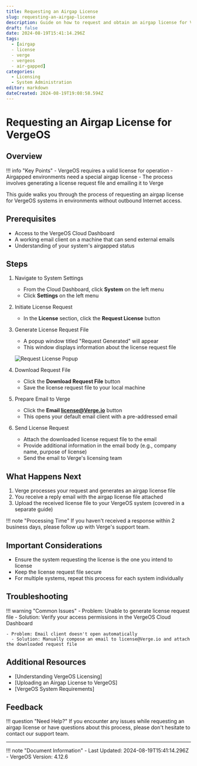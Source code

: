 ```yaml
---
title: Requesting an Airgap License
slug: requesting-an-airgap-license
description: Guide on how to request and obtain an airgap license for VergeOS Systems with no outbound Internet access
draft: false
date: 2024-08-19T15:41:14.296Z
tags:
  - [airgap
  - license
  - verge
  - vergeos
  - air-gapped]
categories:
  - Licensing
  - System Administration
editor: markdown
dateCreated: 2024-08-19T19:08:58.594Z
---
```


# Requesting an Airgap License for VergeOS

## Overview

!!! info "Key Points"
    - VergeOS requires a valid license for operation
    - Airgapped environments need a special airgap license
    - The process involves generating a license request file and emailing it to Verge

This guide walks you through the process of requesting an airgap license for VergeOS systems in environments without outbound Internet access.

## Prerequisites

- Access to the VergeOS Cloud Dashboard
- A working email client on a machine that can send external emails
- Understanding of your system's airgapped status

## Steps

1. Navigate to System Settings
   - From the Cloud Dashboard, click **System** on the left menu
   - Click **Settings** on the left menu

2. Initiate License Request
   - In the **License** section, click the **Request License** button

3. Generate License Request File
   - A popup window titled "Request Generated" will appear
   - This window displays information about the license request file
   
   ![Request License Popup](/api/placeholder/400/320)

4. Download Request File
   - Click the **Download Request File** button
   - Save the license request file to your local machine

5. Prepare Email to Verge
   - Click the **Email license@Verge.io** button
   - This opens your default email client with a pre-addressed email

6. Send License Request
   - Attach the downloaded license request file to the email
   - Provide additional information in the email body (e.g., company name, purpose of license)
   - Send the email to Verge's licensing team

## What Happens Next

1. Verge processes your request and generates an airgap license file
2. You receive a reply email with the airgap license file attached
3. Upload the received license file to your VergeOS system (covered in a separate guide)

!!! note "Processing Time"
    If you haven't received a response within 2 business days, please follow up with Verge's support team.

## Important Considerations

- Ensure the system requesting the license is the one you intend to license
- Keep the license request file secure
- For multiple systems, repeat this process for each system individually

## Troubleshooting

!!! warning "Common Issues"
    - Problem: Unable to generate license request file
      - Solution: Verify your access permissions in the VergeOS Cloud Dashboard
    
    - Problem: Email client doesn't open automatically
      - Solution: Manually compose an email to license@Verge.io and attach the downloaded request file

## Additional Resources

- [Understanding VergeOS Licensing]
- [Uploading an Airgap License to VergeOS]
- [VergeOS System Requirements]

## Feedback

!!! question "Need Help?"
    If you encounter any issues while requesting an airgap license or have questions about this process, please don't hesitate to contact our support team.

---

!!! note "Document Information"
    - Last Updated: 2024-08-19T15:41:14.296Z
    - VergeOS Version: 4.12.6
